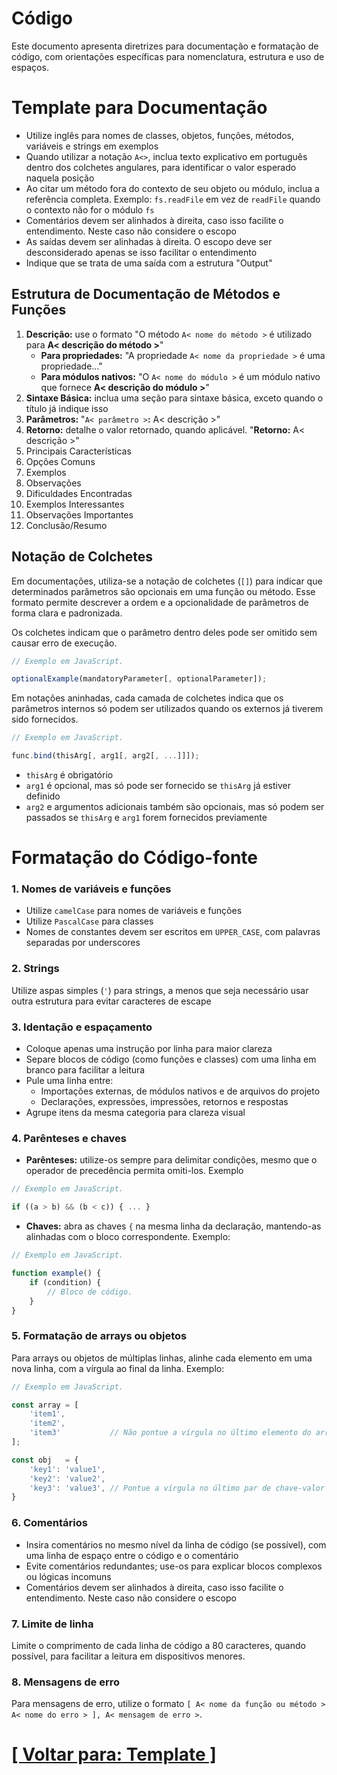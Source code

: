 # Código

Este documento apresenta diretrizes para documentação e formatação de código, com orientações específicas para nomenclatura, estrutura e uso de espaços.

# Template para Documentação

- Utilize inglês para nomes de classes, objetos, funções, métodos, variáveis e strings em exemplos
- Quando utilizar a notação `A<>`, inclua texto explicativo em português dentro dos colchetes angulares, para identificar o valor esperado naquela posição
- Ao citar um método fora do contexto de seu objeto ou módulo, inclua a referência completa. Exemplo: `fs.readFile` em vez de `readFile` quando o contexto não for o módulo `fs`
- Comentários devem ser alinhados à direita, caso isso facilite o entendimento. Neste caso não considere o escopo
- As saídas devem ser alinhadas à direita. O escopo deve ser desconsiderado apenas se isso facilitar o entendimento
- Indique que se trata de uma saída com a estrutura "Output"

## Estrutura de Documentação de Métodos e Funções

1. **Descrição:** use o formato "O método `A< nome do método >` é utilizado para **A< descrição do método >**"
    - **Para propriedades:** "A propriedade `A< nome da propriedade >` é uma propriedade..."
    - **Para módulos nativos:** "O `A< nome do módulo >` é um módulo nativo que fornece **A< descrição do módulo >**"
2. **Sintaxe Básica:** inclua uma seção para sintaxe básica, exceto quando o título já indique isso
3. **Parâmetros:** "`A< parâmetro >`**:** A< descrição >"
4. **Retorno:** detalhe o valor retornado, quando aplicável. "**Retorno:** A< descrição >"
5. Principais Características
6. Opções Comuns
7. Exemplos
8. Observações
9. Dificuldades Encontradas
10. Exemplos Interessantes
11. Observações Importantes
12. Conclusão/Resumo

## Notação de Colchetes

Em documentações, utiliza-se a notação de colchetes (`[]`) para indicar que determinados parâmetros são opcionais em uma função ou método. Esse formato permite descrever a ordem e a opcionalidade de parâmetros de forma clara e padronizada.

Os colchetes indicam que o parâmetro dentro deles pode ser omitido sem causar erro de execução.

```JavaScript
// Exemplo em JavaScript.

optionalExample(mandatoryParameter[, optionalParameter]);
```

Em notações aninhadas, cada camada de colchetes indica que os parâmetros internos só podem ser utilizados quando os externos já tiverem sido fornecidos.

```JavaScript
// Exemplo em JavaScript.

func.bind(thisArg[, arg1[, arg2[, ...]]]);
```

- `thisArg` é obrigatório
- `arg1` é opcional, mas só pode ser fornecido se `thisArg` já estiver definido
- `arg2` e argumentos adicionais também são opcionais, mas só podem ser passados se `thisArg` e `arg1` forem fornecidos previamente

# Formatação do Código-fonte

### 1. Nomes de variáveis e funções

- Utilize `camelCase` para nomes de variáveis e funções
- Utilize `PascalCase` para classes
- Nomes de constantes devem ser escritos em `UPPER_CASE`, com palavras separadas por underscores

### 2. Strings

Utilize aspas simples (`'`) para strings, a menos que seja necessário usar outra estrutura para evitar caracteres de escape

### 3. Identação e espaçamento

- Coloque apenas uma instrução por linha para maior clareza
- Separe blocos de código (como funções e classes) com uma linha em branco para facilitar a leitura
- Pule uma linha entre:
    + Importações externas, de módulos nativos e de arquivos do projeto
    + Declarações, expressões, impressões, retornos e respostas
- Agrupe itens da mesma categoria para clareza visual

### 4. Parênteses e chaves

- **Parênteses:** utilize-os sempre para delimitar condições, mesmo que o operador de precedência permita omiti-los. Exemplo

```JavaScript
// Exemplo em JavaScript.

if ((a > b) && (b < c)) { ... }
```

- **Chaves:** abra as chaves `{` na mesma linha da declaração, mantendo-as alinhadas com o bloco correspondente. Exemplo:

```JavaScript
// Exemplo em JavaScript.

function example() {
    if (condition) {
        // Bloco de código.
    }
}
```

### 5. Formatação de arrays ou objetos

Para arrays ou objetos de múltiplas linhas, alinhe cada elemento em uma nova linha, com a vírgula ao final da linha. Exemplo:

```JavaScript
// Exemplo em JavaScript.

const array = [
    'item1',
    'item2',
    'item3'           // Não pontue a vírgula no último elemento do array.
];

const obj   = {
    'key1': 'value1',
    'key2': 'value2',
    'key3': 'value3', // Pontue a vírgula no último par de chave-valor de um objeto.
}
```

### 6. Comentários

- Insira comentários no mesmo nível da linha de código (se possível), com uma linha de espaço entre o código e o comentário
- Evite comentários redundantes; use-os para explicar blocos complexos ou lógicas incomuns
- Comentários devem ser alinhados à direita, caso isso facilite o entendimento. Neste caso não considere o escopo

### 7. Limite de linha

Limite o comprimento de cada linha de código a 80 caracteres, quando possível, para facilitar a leitura em dispositivos menores.

### 8. Mensagens de erro

Para mensagens de erro, utilize o formato `[ A< nome da função ou método > A< nome do erro > ], A< mensagem de erro >`.

# [[ Voltar para: Template ]](./1-template.md)